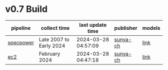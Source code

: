 # v0.7 Build

pipeline|collect time|last update time|publisher|models
---|---|---|---|---|
[specpower](./.doc/specpower.md)|Late 2007 to Early 2024|2024-03-28 04:57:09|[sunya-ch](https://github.com/sunya-ch)|[link](./specpower)
[ec2](./.doc/ec2.md)|February 2024|2024-03-28 04:47:18|[sunya-ch](https://github.com/sunya-ch)|[link](./ec2)
